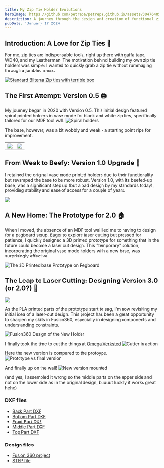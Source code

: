 ```yaml
---
title: My Zip Tie Holder Evolutions
heroImage: https://github.com/petrepa/petrepa.github.io/assets/30476405/02786f6d-b88c-4b2f-8e28-26aa78010f9a
description: A journey through the design and creation of functional zip tie holders.
pubDate: 'January 17 2024'
---
```


## Introduction: A Love for Zip Ties 🚀

For me, zip ties are indispensable tools, right up there with gaffa tape, WD40, and my Leatherman. The motivation behind building my own zip tie holders was simple: I wanted to quickly grab a zip tie without rummaging through a jumbled mess. 

[![Standard Biltema Zip ties with terrible box](https://productimages.biltema.com/v1/image/imagebyfilename/62-738_xl_1.jpg)](https://www.biltema.no/bil---mc/elektrisk-anlegg/strips/stripssett-700-stk-2000046042)

## The First Attempt: Version 0.5 🖨️

My journey began in 2020 with Version 0.5. This initial design featured spiral printed holders in vase mode for black and white zip ties, specifically tailored for our MDF tool wall. 
![Spiral holders](https://github.com/petrepa/petrepa.github.io/assets/30476405/a2404e15-5286-4db1-b89e-cf0bf0dc5ad0)

The base, however, was a bit wobbly and weak - a starting point ripe for improvement.

|  |  |
|--|--|
|![](https://github.com/petrepa/petrepa.github.io/assets/30476405/5efa34b1-d135-419d-b42e-9dfff6551c95) | ![](https://github.com/petrepa/petrepa.github.io/assets/30476405/ef817fdf-c5ab-4e4b-8f22-0f2c18b8f1de) |


## From Weak to Beefy: Version 1.0 Upgrade 🔩

I retained the original vase mode printed holders due to their functionality but revamped the base to be more robust. Version 1.0, with its beefed-up base, was a significant step up (but a bad design by my standards today), providing stability and ease of access for a couple of years.

![](https://github.com/petrepa/petrepa.github.io/assets/30476405/87ec8364-114a-46ee-9a42-8511a76ce221)

## A New Home: The Prototype for 2.0 🏠

When I moved, the absence of an MDF tool wall led me to having to design for a pegboard setup. Eager to explore laser cutting but pressed for patience, I quickly designed a 3D printed prototype for something that in the future could become a laser cut design. This "temporary" solution, incorporating the original vase mode holders with a new base, was surprisingly effective.

![The 3D Printed base Prototype on Pegboard](https://github.com/petrepa/petrepa.github.io/assets/30476405/ba657275-d740-4782-bdf9-b4a52f10b677)


## The Leap to Laser Cutting: Designing Version 3.0 (or 2.0?) 🌟

![](https://github.com/petrepa/petrepa.github.io/assets/30476405/fa3676cf-a571-4c6b-9513-2c4727ce59bb)

As the PLA printed parts of the prototype start to sag, I'm now revisiting my initial idea of a laser-cut design. This project has been a great opportunity to sharpen my skills in Fusion360, especially in designing components and understanding constraints.

![Fusion360 Design of the New Holder](https://github.com/petrepa/petrepa.github.io/assets/30476405/3f1a5a99-59c3-44b9-a713-d544a991a8ec)

I finally took the time to cut the things at [Omega Verksted](https://omegav.no) ![Cutter in action](https://github.com/petrepa/petrepa.github.io/assets/30476405/7d58d6a7-2c43-45e6-b9dd-d59555cd362a)

Here the new version is compared to the protoype.
![Prototype vs final version](https://github.com/petrepa/petrepa.github.io/assets/30476405/72e272b9-2f6a-4702-bda1-1e3987b5f745)

And finally up on the wall! ![New version mounted](https://github.com/petrepa/petrepa.github.io/assets/30476405/e34e09d5-e2e6-4c6f-9b5a-0ce412ce7238)

(and yes, I assembled it wrong so the middle parts on the upper side and not on the lower side as in the original design, buuuut luckily it works great hehe)

### DXF files
- [Back Part DXF](https://github.com/petrepa/petrepa.github.io/blob/zip-tie-holder/public/zip-tie-holder/ZPTBHLCV%20Back%20Part.dxf)
- [Bottom Part DXF](https://github.com/petrepa/petrepa.github.io/blob/zip-tie-holder/public/zip-tie-holder/ZPTBHLCV%20Bottom%20Part.dxf)
- [Front Part DXF](https://github.com/petrepa/petrepa.github.io/blob/zip-tie-holder/public/zip-tie-holder/ZPTBHLCV%20Front%20Part.dxf)
- [Middle Part DXF](https://github.com/petrepa/petrepa.github.io/blob/zip-tie-holder/public/zip-tie-holder/ZPTBHLCV%20Middle%20Part.dxf)
- [Top Part DXF](https://github.com/petrepa/petrepa.github.io/blob/zip-tie-holder/public/zip-tie-holder/ZPTBHLCV%20Top%20Part.dxf)

### Design files
- [Fusion 360 project](https://github.com/petrepa/petrepa.github.io/blob/zip-tie-holder/public/zip-tie-holder/Zip%20Ties%20Peg%20Board%20Holder%20Laser%20Cut%20Version%20v7.f3d)
- [STEP file](https://github.com/petrepa/petrepa.github.io/blob/zip-tie-holder/public/zip-tie-holder/Zip%20Ties%20Peg%20Board%20Holder%20Laser%20Cut%20Version%20v7.step)
